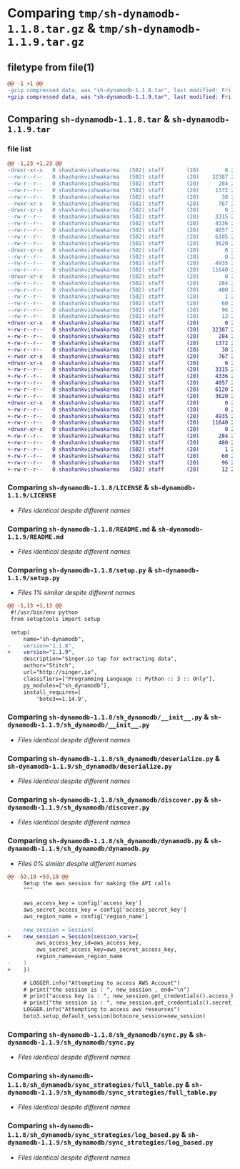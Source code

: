 # Comparing `tmp/sh-dynamodb-1.1.8.tar.gz` & `tmp/sh-dynamodb-1.1.9.tar.gz`

## filetype from file(1)

```diff
@@ -1 +1 @@
-gzip compressed data, was "sh-dynamodb-1.1.8.tar", last modified: Fri Jul  7 06:44:07 2023, max compression
+gzip compressed data, was "sh-dynamodb-1.1.9.tar", last modified: Fri Jul  7 06:46:04 2023, max compression
```

## Comparing `sh-dynamodb-1.1.8.tar` & `sh-dynamodb-1.1.9.tar`

### file list

```diff
@@ -1,23 +1,23 @@
-drwxr-xr-x   0 shashankvishwakarma   (502) staff       (20)        0 2023-07-07 06:44:07.368480 sh-dynamodb-1.1.8/
--rw-r--r--   0 shashankvishwakarma   (502) staff       (20)    32387 2023-07-04 06:05:27.000000 sh-dynamodb-1.1.8/LICENSE
--rw-r--r--   0 shashankvishwakarma   (502) staff       (20)      284 2023-07-07 06:44:07.368168 sh-dynamodb-1.1.8/PKG-INFO
--rw-r--r--   0 shashankvishwakarma   (502) staff       (20)     1372 2023-07-06 09:31:12.000000 sh-dynamodb-1.1.8/README.md
--rw-r--r--   0 shashankvishwakarma   (502) staff       (20)       38 2023-07-07 06:44:07.368607 sh-dynamodb-1.1.8/setup.cfg
--rwxr-xr-x   0 shashankvishwakarma   (502) staff       (20)      767 2023-07-07 06:43:58.000000 sh-dynamodb-1.1.8/setup.py
-drwxr-xr-x   0 shashankvishwakarma   (502) staff       (20)        0 2023-07-07 06:44:07.362055 sh-dynamodb-1.1.8/sh_dynamodb/
--rw-r--r--   0 shashankvishwakarma   (502) staff       (20)     3315 2023-07-06 12:36:07.000000 sh-dynamodb-1.1.8/sh_dynamodb/__init__.py
--rw-r--r--   0 shashankvishwakarma   (502) staff       (20)     4336 2023-07-04 06:05:27.000000 sh-dynamodb-1.1.8/sh_dynamodb/deserialize.py
--rw-r--r--   0 shashankvishwakarma   (502) staff       (20)     4057 2023-07-06 09:31:27.000000 sh-dynamodb-1.1.8/sh_dynamodb/discover.py
--rw-r--r--   0 shashankvishwakarma   (502) staff       (20)     6105 2023-07-07 06:43:17.000000 sh-dynamodb-1.1.8/sh_dynamodb/dynamodb.py
--rw-r--r--   0 shashankvishwakarma   (502) staff       (20)     3620 2023-07-06 09:31:27.000000 sh-dynamodb-1.1.8/sh_dynamodb/sync.py
-drwxr-xr-x   0 shashankvishwakarma   (502) staff       (20)        0 2023-07-07 06:44:07.367236 sh-dynamodb-1.1.8/sh_dynamodb/sync_strategies/
--rw-r--r--   0 shashankvishwakarma   (502) staff       (20)        0 2023-07-04 06:05:27.000000 sh-dynamodb-1.1.8/sh_dynamodb/sync_strategies/__init__.py
--rw-r--r--   0 shashankvishwakarma   (502) staff       (20)     4935 2023-07-06 09:31:27.000000 sh-dynamodb-1.1.8/sh_dynamodb/sync_strategies/full_table.py
--rw-r--r--   0 shashankvishwakarma   (502) staff       (20)    11640 2023-07-06 09:31:27.000000 sh-dynamodb-1.1.8/sh_dynamodb/sync_strategies/log_based.py
-drwxr-xr-x   0 shashankvishwakarma   (502) staff       (20)        0 2023-07-07 06:44:07.365342 sh-dynamodb-1.1.8/sh_dynamodb.egg-info/
--rw-r--r--   0 shashankvishwakarma   (502) staff       (20)      284 2023-07-07 06:44:07.000000 sh-dynamodb-1.1.8/sh_dynamodb.egg-info/PKG-INFO
--rw-r--r--   0 shashankvishwakarma   (502) staff       (20)      480 2023-07-07 06:44:07.000000 sh-dynamodb-1.1.8/sh_dynamodb.egg-info/SOURCES.txt
--rw-r--r--   0 shashankvishwakarma   (502) staff       (20)        1 2023-07-07 06:44:07.000000 sh-dynamodb-1.1.8/sh_dynamodb.egg-info/dependency_links.txt
--rw-r--r--   0 shashankvishwakarma   (502) staff       (20)       60 2023-07-07 06:44:07.000000 sh-dynamodb-1.1.8/sh_dynamodb.egg-info/entry_points.txt
--rw-r--r--   0 shashankvishwakarma   (502) staff       (20)       96 2023-07-07 06:44:07.000000 sh-dynamodb-1.1.8/sh_dynamodb.egg-info/requires.txt
--rw-r--r--   0 shashankvishwakarma   (502) staff       (20)       12 2023-07-07 06:44:07.000000 sh-dynamodb-1.1.8/sh_dynamodb.egg-info/top_level.txt
+drwxr-xr-x   0 shashankvishwakarma   (502) staff       (20)        0 2023-07-07 06:46:04.589420 sh-dynamodb-1.1.9/
+-rw-r--r--   0 shashankvishwakarma   (502) staff       (20)    32387 2023-07-04 06:05:27.000000 sh-dynamodb-1.1.9/LICENSE
+-rw-r--r--   0 shashankvishwakarma   (502) staff       (20)      284 2023-07-07 06:46:04.589047 sh-dynamodb-1.1.9/PKG-INFO
+-rw-r--r--   0 shashankvishwakarma   (502) staff       (20)     1372 2023-07-06 09:31:12.000000 sh-dynamodb-1.1.9/README.md
+-rw-r--r--   0 shashankvishwakarma   (502) staff       (20)       38 2023-07-07 06:46:04.589578 sh-dynamodb-1.1.9/setup.cfg
+-rwxr-xr-x   0 shashankvishwakarma   (502) staff       (20)      767 2023-07-07 06:45:55.000000 sh-dynamodb-1.1.9/setup.py
+drwxr-xr-x   0 shashankvishwakarma   (502) staff       (20)        0 2023-07-07 06:46:04.583522 sh-dynamodb-1.1.9/sh_dynamodb/
+-rw-r--r--   0 shashankvishwakarma   (502) staff       (20)     3315 2023-07-06 12:36:07.000000 sh-dynamodb-1.1.9/sh_dynamodb/__init__.py
+-rw-r--r--   0 shashankvishwakarma   (502) staff       (20)     4336 2023-07-04 06:05:27.000000 sh-dynamodb-1.1.9/sh_dynamodb/deserialize.py
+-rw-r--r--   0 shashankvishwakarma   (502) staff       (20)     4057 2023-07-06 09:31:27.000000 sh-dynamodb-1.1.9/sh_dynamodb/discover.py
+-rw-r--r--   0 shashankvishwakarma   (502) staff       (20)     6120 2023-07-07 06:45:45.000000 sh-dynamodb-1.1.9/sh_dynamodb/dynamodb.py
+-rw-r--r--   0 shashankvishwakarma   (502) staff       (20)     3620 2023-07-06 09:31:27.000000 sh-dynamodb-1.1.9/sh_dynamodb/sync.py
+drwxr-xr-x   0 shashankvishwakarma   (502) staff       (20)        0 2023-07-07 06:46:04.587971 sh-dynamodb-1.1.9/sh_dynamodb/sync_strategies/
+-rw-r--r--   0 shashankvishwakarma   (502) staff       (20)        0 2023-07-04 06:05:27.000000 sh-dynamodb-1.1.9/sh_dynamodb/sync_strategies/__init__.py
+-rw-r--r--   0 shashankvishwakarma   (502) staff       (20)     4935 2023-07-06 09:31:27.000000 sh-dynamodb-1.1.9/sh_dynamodb/sync_strategies/full_table.py
+-rw-r--r--   0 shashankvishwakarma   (502) staff       (20)    11640 2023-07-06 09:31:27.000000 sh-dynamodb-1.1.9/sh_dynamodb/sync_strategies/log_based.py
+drwxr-xr-x   0 shashankvishwakarma   (502) staff       (20)        0 2023-07-07 06:46:04.586258 sh-dynamodb-1.1.9/sh_dynamodb.egg-info/
+-rw-r--r--   0 shashankvishwakarma   (502) staff       (20)      284 2023-07-07 06:46:04.000000 sh-dynamodb-1.1.9/sh_dynamodb.egg-info/PKG-INFO
+-rw-r--r--   0 shashankvishwakarma   (502) staff       (20)      480 2023-07-07 06:46:04.000000 sh-dynamodb-1.1.9/sh_dynamodb.egg-info/SOURCES.txt
+-rw-r--r--   0 shashankvishwakarma   (502) staff       (20)        1 2023-07-07 06:46:04.000000 sh-dynamodb-1.1.9/sh_dynamodb.egg-info/dependency_links.txt
+-rw-r--r--   0 shashankvishwakarma   (502) staff       (20)       60 2023-07-07 06:46:04.000000 sh-dynamodb-1.1.9/sh_dynamodb.egg-info/entry_points.txt
+-rw-r--r--   0 shashankvishwakarma   (502) staff       (20)       96 2023-07-07 06:46:04.000000 sh-dynamodb-1.1.9/sh_dynamodb.egg-info/requires.txt
+-rw-r--r--   0 shashankvishwakarma   (502) staff       (20)       12 2023-07-07 06:46:04.000000 sh-dynamodb-1.1.9/sh_dynamodb.egg-info/top_level.txt
```

### Comparing `sh-dynamodb-1.1.8/LICENSE` & `sh-dynamodb-1.1.9/LICENSE`

 * *Files identical despite different names*

### Comparing `sh-dynamodb-1.1.8/README.md` & `sh-dynamodb-1.1.9/README.md`

 * *Files identical despite different names*

### Comparing `sh-dynamodb-1.1.8/setup.py` & `sh-dynamodb-1.1.9/setup.py`

 * *Files 1% similar despite different names*

```diff
@@ -1,13 +1,13 @@
 #!/usr/bin/env python
 from setuptools import setup
 
 setup(
     name="sh-dynamodb",
-    version="1.1.8",
+    version="1.1.9",
     description="Singer.io tap for extracting data",
     author="Stitch",
     url="http://singer.io",
     classifiers=["Programming Language :: Python :: 3 :: Only"],
     py_modules=["sh_dynamodb"],
     install_requires=[
         'boto3==1.14.9',
```

### Comparing `sh-dynamodb-1.1.8/sh_dynamodb/__init__.py` & `sh-dynamodb-1.1.9/sh_dynamodb/__init__.py`

 * *Files identical despite different names*

### Comparing `sh-dynamodb-1.1.8/sh_dynamodb/deserialize.py` & `sh-dynamodb-1.1.9/sh_dynamodb/deserialize.py`

 * *Files identical despite different names*

### Comparing `sh-dynamodb-1.1.8/sh_dynamodb/discover.py` & `sh-dynamodb-1.1.9/sh_dynamodb/discover.py`

 * *Files identical despite different names*

### Comparing `sh-dynamodb-1.1.8/sh_dynamodb/dynamodb.py` & `sh-dynamodb-1.1.9/sh_dynamodb/dynamodb.py`

 * *Files 0% similar despite different names*

```diff
@@ -53,19 +53,19 @@
     Setup the aws session for making the API calls
     """
 
     aws_access_key = config['access_key']
     aws_secret_access_key = config['access_secret_key']
     aws_region_name = config['region_name']
 
-    new_session = Session(
+    new_session = Session(session_vars={
         aws_access_key_id=aws_access_key,
         aws_secret_access_key=aws_secret_access_key,
         region_name=aws_region_name
-    )
+    })
 
     # LOGGER.info("Attempting to access AWS Account")
     # print("the session is : ", new_session , end="\n")
     # print("access key is : ", new_session.get_credentials().access_key , end="\n")
     # print("the session is : ", new_session.get_credentials().secret_key , end="\n")
     LOGGER.info("Attempting to access aws resources")
     boto3.setup_default_session(botocore_session=new_session)
```

### Comparing `sh-dynamodb-1.1.8/sh_dynamodb/sync.py` & `sh-dynamodb-1.1.9/sh_dynamodb/sync.py`

 * *Files identical despite different names*

### Comparing `sh-dynamodb-1.1.8/sh_dynamodb/sync_strategies/full_table.py` & `sh-dynamodb-1.1.9/sh_dynamodb/sync_strategies/full_table.py`

 * *Files identical despite different names*

### Comparing `sh-dynamodb-1.1.8/sh_dynamodb/sync_strategies/log_based.py` & `sh-dynamodb-1.1.9/sh_dynamodb/sync_strategies/log_based.py`

 * *Files identical despite different names*

